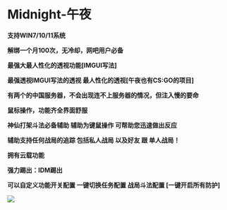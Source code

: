 # Midnight-午夜

**支持WIN7/10/11系统**

**解绑一个月100次，无冷却，网吧用户必备**

**最强大最人性化的透视功能[IMGUI写法]**

**最强透视IMGUI写法的透视 最人性化的透视[午夜也有CS:GO的项目]**

**有两个的中国服务器，不会出现连不上服务器的情况，但注入慢的要命**

**鼠标操作，功能齐全界面舒服**

**神仙打架斗法必备辅助 辅助为键鼠操作 可帮助您迅速做出反应**

**辅助支持任何战局的追踪 包括私人战局 以及好友 跟 单人战局！**

**拥有云载功能**

**强力踢出：IDM踢出**

**可以自定义功能开关配置 一键切换任务配置 战局斗法配置 [一键开启所有防护]**

![](https://pic.xhcheats.cn/assets/2024/01/03/210946.png)
